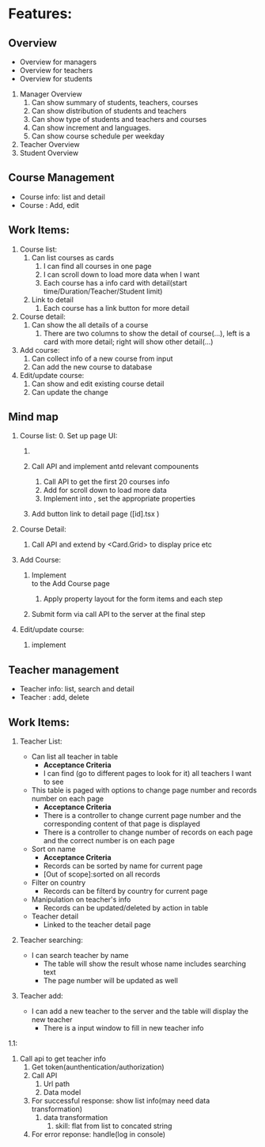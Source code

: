 # Features:

## Overview
- Overview for managers
- Overview for teachers
- Overview for students

1. Manager Overview
   1. Can show summary of students, teachers, courses
   2. Can show distribution of students and teachers
   3. Can show type of students and teachers and courses
   4. Can show increment and languages.
   5. Can show course schedule per weekday
2. Teacher Overview
3. Student Overview


## Course Management
- Course info: list and detail
- Course : Add, edit

## Work Items:
1. Course list:
   1. Can list courses as cards
      1. I can find all courses in one page
      2. I can scroll down to load more data when I want
      3. Each course has a info card with detail(start time/Duration/Teacher/Student limit)
   2. Link to detail
      1. Each course has a link button for more detail 
2. Course detail:
   1. Can show the all details of a course
      1. There are two columns to show the detail of course(...), left is a card with more detail; right will show other detail(...)
3. Add course:
   1. Can collect info of a new course from input
   2. Can add the new course to database
4. Edit/update course:
   1. Can show and edit existing course detail
   2. Can update the change


## Mind map 
1. Course list:
   0. Set up page UI:
      1. <DashBoard> <Breadcrumb> <List>
   
   1. Call API and implement antd relevant compounents 
      1. Call API to get the first 20 courses info
      2. Add <InfiniteScroll> for scroll down to load more data
      3. Implement <Card> into <CourseCard>, set the appropriate properties
   2. Add button link to detail page ([id].tsx )

2. Course Detail:
   1. Call API and extend <CourseCard> by <Card.Grid> to display price etc
3. Add Course:
   1. Implement <Steps> <Form> to the Add Course page
      1. Apply property layout for the form items and each step
   2. Submit form via call API to the server at the final step
4. Edit/update course:
   1. implement <InputGroup>
      




## Teacher management
- Teacher info: list, search and detail
- Teacher : add, delete

## Work Items:
1. Teacher List:
    - Can list all teacher in table
      - **Acceptance Criteria**
      - I can find (go to different pages to look for it) all teachers I want to see
    - This table is paged with options to change page number and records number on each page
      - **Acceptance Criteria**
      - There is a controller to change current page number and the corresponding content of that page is displayed
      - There is a controller to change number of records on each page and the correct number is on each page
    - Sort on name
      - **Acceptance Criteria**
      - Records can be sorted by name for current page
      - [Out of scope]:sorted on all records
    - Filter on country
      - Records can be filterd by country for current page
    - Manipulation on teacher's info
      - Records can be updated/deleted by action in table
    - Teacher detail
      - Linked to the teacher detail page

2. Teacher searching:
   - I can search teacher by name
     - The table will show the result whose name includes searching text 
     - The page number will be updated as well
3. Teacher add:
    - I can add a new teacher to the server and the table will display the new teacher
      - There is a input window to fill in new teacher info

1.1:
1. Call api to get teacher info
   1. Get token(aunthentication/authorization)
   2. Call API
      1. Url path
      2. Data model
   3. For successful response: show list info(may need data transformation)
      1. data transformation
         1. skill: flat from list to concated string
   4. For error reponse: handle(log in console)


